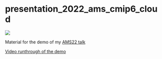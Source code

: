 # presentation_2022_ams_cmip6_cloud
[![](https://img.shields.io/static/v1?label=slides&message=pdf&color=green)](https://speakerdeck.com/jbusecke/cmip6-in-the-cloud-open-fast-and-accessible-climate-science-with-pangeo)

Material for the demo of my [AMS22 talk](https://ams.confex.com/ams/102ANNUAL/meetingapp.cgi/Paper/398536)

[Video runthrough of the demo](https://youtu.be/bJNpfuW_ypU)

